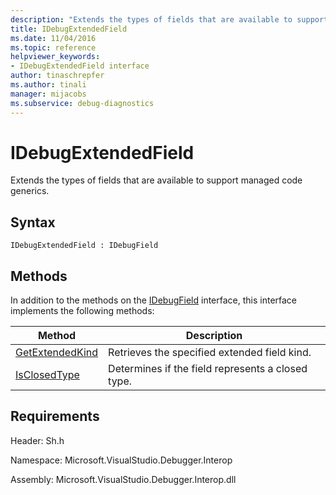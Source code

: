 ```yaml
---
description: "Extends the types of fields that are available to support managed code generics."
title: IDebugExtendedField
ms.date: 11/04/2016
ms.topic: reference
helpviewer_keywords:
- IDebugExtendedField interface
author: tinaschrepfer
ms.author: tinali
manager: mijacobs
ms.subservice: debug-diagnostics
---
```

# IDebugExtendedField

Extends the types of fields that are available to support managed code generics.

## Syntax

```
IDebugExtendedField : IDebugField
```

## Methods
 In addition to the methods on the [IDebugField](../../../extensibility/debugger/reference/idebugfield.md) interface, this interface implements the following methods:

|Method|Description|
|------------|-----------------|
|[GetExtendedKind](../../../extensibility/debugger/reference/idebugextendedfield-getextendedkind.md)|Retrieves the specified extended field kind.|
|[IsClosedType](../../../extensibility/debugger/reference/idebugextendedfield-isclosedtype.md)|Determines if the field represents a closed type.|

## Requirements
 Header: Sh.h

 Namespace: Microsoft.VisualStudio.Debugger.Interop

 Assembly: Microsoft.VisualStudio.Debugger.Interop.dll
